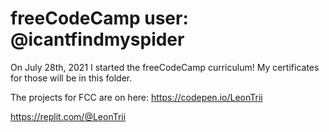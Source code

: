 # freeCodeCamp user: @icantfindmyspider

On July 28th, 2021 I started the freeCodeCamp curriculum! My certificates for those will be in this folder. 

The projects for FCC are on here: 
https://codepen.io/LeonTrii

https://replit.com/@LeonTrii

